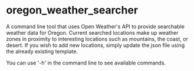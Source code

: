 # oregon_weather_searcher
A command line tool that uses Open Weather's API to provide searchable weather data for Oregon. Current searched locations make up weather zones in proximity to interesting locations such as mountains, the coast, or desert. If you wish to add new locations, simply update the json file using the already existing template.

You can use '-h' in the command line to see available commands.
